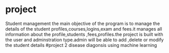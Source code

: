 # project
Student management 
the main objective of the program is to manage the details of the student profiles,courses,logins,exam and fees.it manages all information about the profile,students ,fees,profiles.the project is built with the user and adminstration type.admin will be able to add ,delete or modify the student details 
#project 2
disease diagonsis using machine learning
